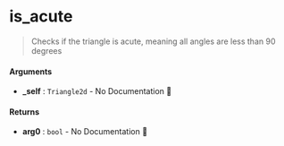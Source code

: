 # is\_acute

>  Checks if the triangle is acute, meaning all angles are less than 90 degrees

#### Arguments

- **\_self** : `Triangle2d` \- No Documentation 🚧

#### Returns

- **arg0** : `bool` \- No Documentation 🚧